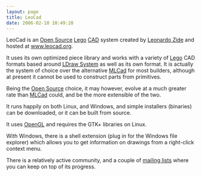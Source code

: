 ```yaml
---
layout: page
title: LeoCad
date: 2006-02-10 10:49:28
---
```

<p>LeoCad is an <a class="wiki" href="/wiki/open_source.html" title="Products and packages which are generally free.">Open Source</a> <a class="wiki" href="/wiki/lego.html" title="The best known construction toy">Lego</a> <a class="wiki" href="/wiki/cad.html" title="Computer Aided Design">CAD</a> system created by <a class="wiki" href="/wiki/leonardo_zide.html" title="Leonardo Zide">Leonardo Zide</a> and hosted at <a  href="http://www.leocad.org" rel="external" target="_blank">www.leocad.org</a>.
</p>
<p>It uses its own optimized piece library and works with a variety of <a class="wiki" href="/wiki/lego.html" title="The best known construction toy">Lego</a> CAD formats based around <a class="wiki" href="/wiki/ldraw_system.html" title="The primary system for CAD representation of Lego parts">LDraw System</a> as well as its own format. It is actually the system of choice over the alternative <a class="wiki" href="/wiki/mlcad.html" title="MLCad">MLCad</a> for most builders, although at present it cannot be used to construct parts from primitives.
</p>
<p>Being the <a class="wiki" href="/wiki/open_source.html" title="Products and packages which are generally free.">Open Source</a> choice, it may however, evolve at a much greater rate than <a class="wiki" href="/wiki/mlcad.html" title="MLCad">MLCad</a> could, and be the more extensible of the two.
</p>
<p>It runs happily on both Linux, and Windows, and simple installers (binaries) can be downloaded, or it can be built from source.
</p>
<p>It uses <a class="wiki" href="/wiki/opengl.html" title="The Open Graphics Library">OpenGL</a> and requires the GTK+ libraries on Linux.
</p>
<p>With Windows, there is a shell extension (plug in for the Windows file explorer) which allows you to get information on drawings from a right-click context menu.
</p>
<p>There is a relatively active community, and a couple of <a  href="http://www.leocad.org/lists.htm" rel="external" target="_blank">mailing lists</a> where you can keep on top of its progress.
</p>
